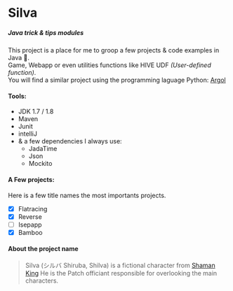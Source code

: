 # Silva
##### Java trick & tips modules

This project is a place for me to groop a few projects & code examples in Java :star2:.    
Game, Webapp or even utilities functions like HIVE UDF *(User-defined function)*.     
You will find a similar project using the programming laguage Python: [Argol](https://github.com/DivLoic/Argol)

#### Tools:
- JDK 1.7 / 1.8
- Maven
- Junit
- intelliJ
- & a few dependencies I always use:
  - JadaTime
  - Json
  - Mockito

#### A Few projects:
Here is a few title names the most importants projects.
- [X] Flatracing
- [X] Reverse
- [ ] Isepapp
- [X] Bamboo

#### About the project name
>Silva (シルバ Shiruba, Shilva) is a fictional character from [Shaman King](https://en.wikipedia.org/wiki/Shaman_King) He is the 
>Patch officiant responsible for overlooking the main characters.
